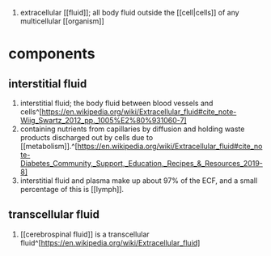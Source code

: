 1. extracellular [[fluid]]; all body fluid outside the [[cell|cells]] of any multicellular [[organism]]
# components
## interstitial fluid
1. interstitial fluid; the body fluid between blood vessels and cells^[https://en.wikipedia.org/wiki/Extracellular_fluid#cite_note-Wiig_Swartz_2012_pp._1005%E2%80%931060-7]
2. containing nutrients from capillaries by diffusion and holding waste products discharged out by cells due to [[metabolism]].^[https://en.wikipedia.org/wiki/Extracellular_fluid#cite_note-Diabetes_Community,_Support,_Education,_Recipes_&_Resources_2019-8]
3. interstitial fluid and plasma make up about 97% of the ECF, and a small percentage of this is [[lymph]].
## transcellular fluid
1. [[cerebrospinal fluid]] is a transcellular fluid^[https://en.wikipedia.org/wiki/Extracellular_fluid]